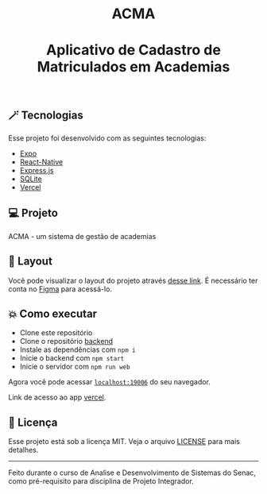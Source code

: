 <h1 align="center">
  ACMA
</h1>

<p align="center">
  <h1 align="center">Aplicativo de Cadastro de Matriculados em Academias</h1>
</p>

<br>

## :magic_wand: Tecnologias

Esse projeto foi desenvolvido com as seguintes tecnologias:

- [Expo](https://expo.dev/)
- [React-Native](https://reactnative.dev/)
- [Express.js](https://expressjs.com/)
- [SQLite](https://www.sqlite.org/index.html)
- [Vercel](https://vercel.com/)

## 💻 Projeto

ACMA - um sistema de gestão de academias

## 🔖 Layout

Você pode visualizar o layout do projeto através [desse link](https://www.figma.com/design/cDy9EfIoBQTXigfE9m1XmH/PI---Grupo-32?node-id=0%3A1&t=KFiJ5e9hOV8pzGqV-1). É necessário ter conta no [Figma](http://figma.com/) para acessá-lo.

## :boom: Como executar

- Clone este repositório
- Clone o repositório [backend](https://github.com/thunderONIX/ACMA-backend)
- Instale as dependências com `npm i`
- Inicie o backend com `npm start`
- Inicie o servidor com `npm run web`

Agora você pode acessar [`localhost:19006`](http://localhost:19006/) do seu navegador.

Link de acesso ao app [vercel](https://acma.vercel.app/).

## 📄 Licença

Esse projeto está sob a licença MIT. Veja o arquivo [LICENSE](LICENSE.md) para mais detalhes.

---

Feito durante o curso de Analise e Desenvolvimento de Sistemas do Senac, como pré-requisito para disciplina de Projeto Integrador. 
